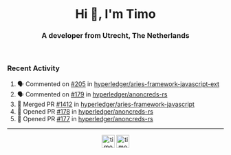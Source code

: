 <h1 align="center">Hi 👋, I'm Timo</h1>
<h3 align="center">A developer from Utrecht, The Netherlands</h3>
<br/>
<!-- https://github.com/rahuldkjain/github-profile-readme-generator --!>

<!--  <p align="left"><img src="https://github-readme-stats.vercel.app/api?username=timoglastra&show_icons=true&count_private=true&" alt="timoglastra" /></p> --!>

<!--
Github language stats
<p align="left"><img src="https://github-readme-stats.vercel.app/api/top-langs/?username=timoglastra&layout=compact" alt="timoglastra" /><p>
-->

<!-- Codestats language stats -->
<!-- <p align="left"><img src="https://codestats-readme.vercel.app/api/top-langs/?username=timoglastra&layout=compact&language_count=12" alt="timoglastra" /><p>    --!>
  
<h3>Recent Activity</h3>

<!--START_SECTION:activity-->
1. 🗣 Commented on [#205](https://github.com/hyperledger/aries-framework-javascript-ext/issues/205) in [hyperledger/aries-framework-javascript-ext](https://github.com/hyperledger/aries-framework-javascript-ext)
2. 🗣 Commented on [#179](https://github.com/hyperledger/anoncreds-rs/issues/179) in [hyperledger/anoncreds-rs](https://github.com/hyperledger/anoncreds-rs)
3. 🎉 Merged PR [#1412](https://github.com/hyperledger/aries-framework-javascript/pull/1412) in [hyperledger/aries-framework-javascript](https://github.com/hyperledger/aries-framework-javascript)
4. 💪 Opened PR [#178](https://github.com/hyperledger/anoncreds-rs/pull/178) in [hyperledger/anoncreds-rs](https://github.com/hyperledger/anoncreds-rs)
5. 💪 Opened PR [#177](https://github.com/hyperledger/anoncreds-rs/pull/177) in [hyperledger/anoncreds-rs](https://github.com/hyperledger/anoncreds-rs)
<!--END_SECTION:activity-->

---

<p align="center">
<a href="https://twitter.com/timoglastra" target="blank"><img align="center" src="https://cdn.jsdelivr.net/npm/simple-icons@3.0.1/icons/twitter.svg" alt="timoglastra" height="30" width="30" /></a>
<a href="https://linkedin.com/in/timoglastra" target="blank"><img align="center" src="https://cdn.jsdelivr.net/npm/simple-icons@3.0.1/icons/linkedin.svg" alt="timoglastra" height="30" width="30" /></a>
</p>



